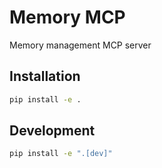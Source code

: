 # Memory MCP

Memory management MCP server

## Installation

```bash
pip install -e .
```

## Development

```bash
pip install -e ".[dev]"
```